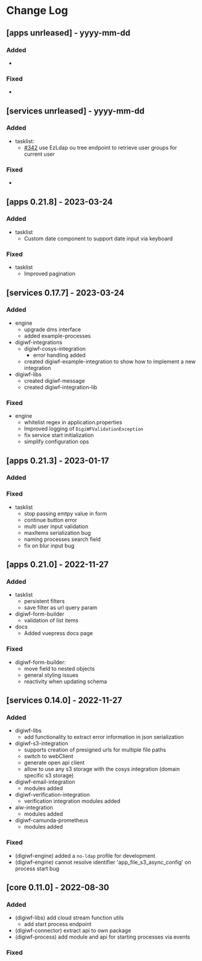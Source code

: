 # Change Log

## [apps unrleased] - yyyy-mm-dd

### Added

- 

### Fixed

- 

## [services unrleased] - yyyy-mm-dd

### Added

- tasklist:
  - [#342](https://github.com/it-at-m/digiwf-core/issues/342) use EzLdap ou tree endpoint to retrieve user groups for current user

### Fixed

- 

## [apps 0.21.8] - 2023-03-24

### Added

- tasklist
  - Custom date component to support date input via keyboard

### Fixed

- tasklist
  - Improved pagination

## [services 0.17.7] - 2023-03-24

### Added

- engine
    - upgrade dms interface
    - added example-processes
- digiwf-integrations
  - digiwf-cosys-integration
    - error handling added
  - created digiwf-example-integration to show how to implement a new integration
- digiwf-libs
  - created digiwf-message
  - created digiwf-integration-lib

### Fixed

- engine
    - whitelist regex in application.properties
    - Improved logging of `DigiWFValidationException`
    - fix service start initialization
    - simplify configuration ops

## [apps 0.21.3] - 2023-01-17

### Added

### Fixed

- tasklist
  - stop passing emtpy value in form
  - continue button error
  - multi user input validation
  - maxItems serialization bug
  - naming processes search field
  - fix on blur input bug

## [apps 0.21.0] - 2022-11-27

### Added

- tasklist
    - persistent filters
    - save filter as url query param
- digiwf-form-builder
    - validation of list items
- docs
    - Added vuepress docs page

### Fixed

- digiwf-form-builder:
    - move field to nested objects
    - general styling issues
    - reactivity when updating schema

## [services 0.14.0] - 2022-11-27

### Added

- digiwf-libs
    - add functionality to extract error information in json serialization
- digiwf-s3-integration
    - supports creation of presigned urls for multiple file paths
    - switch to webClient
    - generate open api client
    - allow to use any s3 storage with the cosys integration (domain specific s3 storage)
- digiwf-email-integration
    - modules added
- digiwf-verification-integration
    - verification integration modules added
- alw-integration
    - modules added
- digiwf-camunda-prometheus
    - modules added

### Fixed

- (digiwf-engine) added a `no-ldap` profile for development
- (digiwf-engine) cannot resolve identifier 'app_file_s3_async_config' on process start bug

## [core 0.11.0] - 2022-08-30

### Added

- (digiwf-libs) add cloud stream function utils
    - add start process endpoint
- (digiwf-connector) extract api to own package
- (digiwf-process) add module and api for starting processes via events

### Fixed

